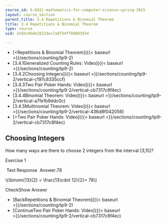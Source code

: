 ```yaml
---
course_id: 6-042j-mathematics-for-computer-science-spring-2015
layout: course_section
parent_title: 3.4 Repetitions & Binomial Theorem
title: 3.4 Repetitions & Binomial Theorem
type: course
uid: 2e5bc9bde28224ec7a0754ff8d093554

---
```


*   [<Repetitions & Binomial Theorem]({{< baseurl >}}/sections/counting/tp9-2)
*   [3.4.1Generalized Counting Rules: Video]({{< baseurl >}}/sections/counting/tp9-2)
*   [3.4.2Choosing Integers]({{< baseurl >}}/sections/counting/tp9-2/vertical-c197c8335ccf)
*   [3.4.3Two Pair Poker Hands: Video]({{< baseurl >}}/sections/counting/tp9-2/vertical-cb7317c8f4ec)
*   [3.4.4Binomial Theorem: Video]({{< baseurl >}}/sections/counting/tp9-2/vertical-a7fe1b9ddc0c)
*   [3.4.5Multinomial Theorem: Video]({{< baseurl >}}/sections/counting/tp9-2/vertical-436d8f042056)
*   [\>Two Pair Poker Hands: Video]({{< baseurl >}}/sections/counting/tp9-2/vertical-cb7317c8f4ec)

Choosing Integers
-----------------

How many ways are there to choose 2 integers from the interval \[3,15\]?

Exercise 1

&nbsp;Text Response&nbsp; Answer:78

\\(\\binom{13}{2} = \\frac{13\\cdot 12}{2}= 78\\)

CheckShow Answer

*   [BackRepetitions & Binomial Theorem]({{< baseurl >}}/sections/counting/tp9-2)
*   [ContinueTwo Pair Poker Hands: Video]({{< baseurl >}}/sections/counting/tp9-2/vertical-cb7317c8f4ec)